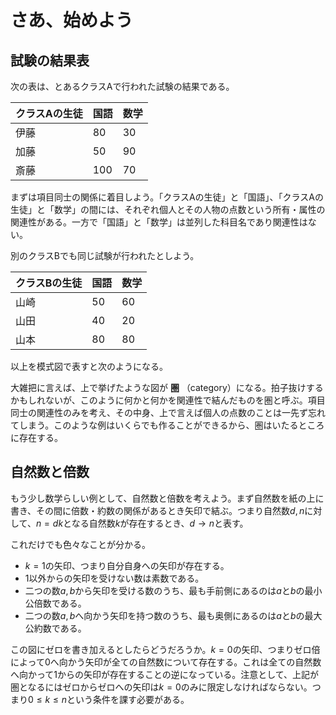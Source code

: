 
# さあ、始めよう

## 試験の結果表

次の表は、とあるクラスAで行われた試験の結果である。

| クラスAの生徒 | 国語 | 数学 |
|-|-|-|
| 伊藤 | 80 | 30 |
| 加藤 | 50 | 90 |
| 斎藤 | 100 | 70 |

まずは項目同士の関係に着目しよう。「クラスAの生徒」と「国語」、「クラスAの生徒」と「数学」の間には、それぞれ個人とその人物の点数という所有・属性の関連性がある。一方で「国語」と「数学」は並列した科目名であり関連性はない。

別のクラスBでも同じ試験が行われたとしよう。

| クラスBの生徒 | 国語 | 数学 |
|-|-|-|
| 山崎 | 50 | 60 |
| 山田 | 40 | 20 |
| 山本 | 80 | 80 |

以上を模式図で表すと次のようになる。

<!-- TODO: 図が入る -->

大雑把に言えば、上で挙げたような図が **圏** （category）になる。拍子抜けするかもしれないが、このように何かと何かを関連性で結んだものを圏と呼ぶ。項目同士の関連性のみを考え、その中身、上で言えば個人の点数のことは一先ず忘れてしまう。このような例はいくらでも作ることができるから、圏はいたるところに存在する。


## 自然数と倍数

もう少し数学らしい例として、自然数と倍数を考えよう。まず自然数を紙の上に書き、その間に倍数・約数の関係があるとき矢印で結ぶ。つまり自然数$d, n$に対して、$n=dk$となる自然数$k$が存在するとき、$d\rightarrow n$と表す。

<!-- TODO: 図が入る -->

これだけでも色々なことが分かる。

- $k=1$の矢印、つまり自分自身への矢印が存在する。
- $1$以外からの矢印を受けない数は素数である。
- 二つの数$a, b$から矢印を受ける数のうち、最も手前側にあるのは$a$と$b$の最小公倍数である。
- 二つの数$a, b$へ向かう矢印を持つ数のうち、最も奥側にあるのは$a$と$b$の最大公約数である。

この図にゼロを書き加えるとしたらどうだろうか。$k=0$の矢印、つまりゼロ倍によって$0$へ向かう矢印が全ての自然数について存在する。これは全ての自然数へ向かって$1$からの矢印が存在することの逆になっている。注意として、上記が圏となるにはゼロからゼロへの矢印は$k=0$のみに限定しなければならない。つまり$0\le k\le n$という条件を課す必要がある。




